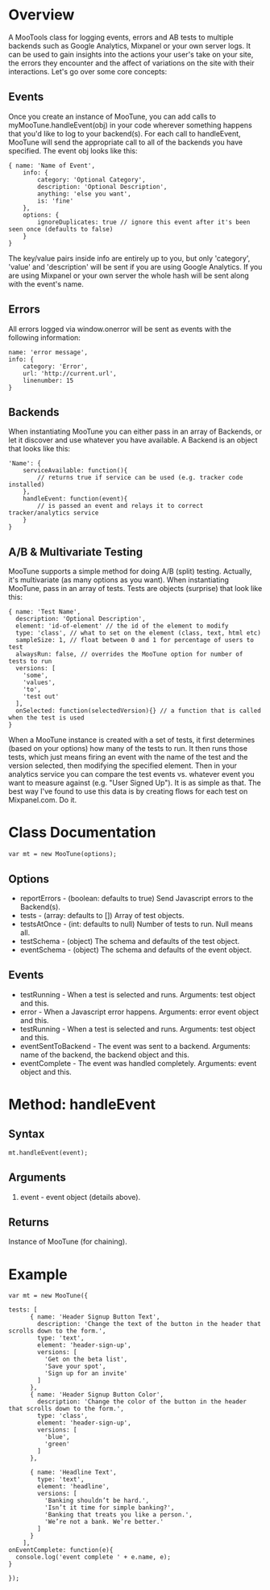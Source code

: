 Overview
========

A MooTools class for logging events, errors and AB tests to multiple backends such as Google Analytics,
Mixpanel or your own server logs. It can be used to gain insights into the actions your user's take
on your site, the errors they encounter and the affect of variations on the site with their 
interactions. Let's go over some core concepts:


Events
------

Once you create an instance of MooTune, you can add calls to myMooTune.handleEvent(obj) in your code
wherever something happens that you'd like to log to your backend(s). For each call to handleEvent, 
MooTune will send the appropriate call to all of the backends you have specified. The event obj looks
like this:

	{ name: 'Name of Event',
		info: {
			category: 'Optional Category',
			description: 'Optional Description',
			anything: 'else you want',
			is: 'fine'
		},
		options: {
			ignoreDuplicates: true // ignore this event after it's been seen once (defaults to false)
		}
	}

The key/value pairs inside info are entirely up to you, but only 'category', 'value' and 'description' 
will be sent if you are using Google Analytics. If you are using Mixpanel or your own server the 
whole hash will be sent along with the event's name.


Errors
------

All errors logged via window.onerror will be sent as events with the following information:

	name: 'error message',
	info: {
		category: 'Error',
		url: 'http://current.url',
		linenumber: 15
	}


Backends
--------

When instantiating MooTune you can either pass in an array of Backends, or let it discover and use
whatever you have available. A Backend is an object that looks like this:

	'Name': {
		serviceAvailable: function(){
			// returns true if service can be used (e.g. tracker code installed)
		},
		handleEvent: function(event){
			// is passed an event and relays it to correct tracker/analytics service
		}
	}


A/B & Multivariate Testing
--------------------------

MooTune supports a simple method for doing A/B (split) testing. Actually, it's multivariate (as many
options as you want). When instantiating MooTune, pass in an array of tests. Tests are objects 
(surprise) that look like this:
	
	{ name: 'Test Name',
	  description: 'Optional Description',
	  element: 'id-of-element' // the id of the element to modify
	  type: 'class', // what to set on the element (class, text, html etc)
	  sampleSize: 1, // float between 0 and 1 for percentage of users to test
	  alwaysRun: false, // overrides the MooTune option for number of tests to run
	  versions: [
	    'some',
	    'values',
	    'to',
	    'test out'
	  ],
	  onSelected: function(selectedVersion){} // a function that is called when the test is used
	}

When a MooTune instance is created with a set of tests, it first determines (based on your options)
how many of the tests to run. It then runs those tests, which just means firing an event with the 
name of the test and the version selected, then modifying the specified element. Then in your 
analytics service you can compare the test events vs. whatever event you want to measure
against (e.g. "User Signed Up"). It is as simple as that. The best way I've found to use this data
is by creating flows for each test on Mixpanel.com. Do it.


Class Documentation
===================

	var mt = new MooTune(options);

Options
-------

* reportErrors - (boolean: defaults to true) Send Javascript errors to the Backend(s).
* tests - (array: defaults to []) Array of test objects.
* testsAtOnce - (int: defaults to null) Number of tests to run. Null means all.
* testSchema - (object) The schema and defaults of the test object.
* eventSchema - (object) The schema and defaults of the event object.

Events
------

* testRunning - When a test is selected and runs. Arguments: test object and this.
* error - When a Javascript error happens. Arguments: error event object and this.
* testRunning - When a test is selected and runs. Arguments: test object and this.
* eventSentToBackend - The event was sent to a backend. Arguments: name of the backend, the backend object and this.
* eventComplete - The event was handled completely. Arguments: event object and this.

Method: handleEvent
===================

Syntax
------

	mt.handleEvent(event);
	
Arguments
---------

1. event - event object (details above).

Returns
-------

Instance of MooTune (for chaining).

Example
=======

	var mt = new MooTune({
		
    tests: [
		  { name: 'Header Signup Button Text',
		    description: 'Change the text of the button in the header that scrolls down to the form.',
		    type: 'text',
		    element: 'header-sign-up',
		    versions: [
		      'Get on the beta list',
		      'Save your spot',
		      'Sign up for an invite'
		    ]
		  },
		  { name: 'Header Signup Button Color',
		    description: 'Change the color of the button in the header that scrolls down to the form.',
		    type: 'class',
		    element: 'header-sign-up',
		    versions: [
		      'blue',
		      'green'
		    ]
		  },

		  { name: 'Headline Text',
		    type: 'text',
		    element: 'headline',
		    versions: [
		      'Banking shouldn’t be hard.',
		      'Isn’t it time for simple banking?',
		      'Banking that treats you like a person.',
		      'We’re not a bank. We’re better.'
		    ]
		  }
		],
    onEventComplete: function(e){
      console.log('event complete ' + e.name, e);
    }

	});









